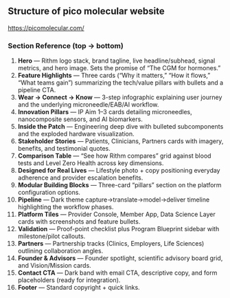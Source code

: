 ## Structure of pico molecular website

https://picomolecular.com/

### Section Reference (top → bottom)

1. **Hero** — Rithm logo stack, brand tagline, live headline/subhead, signal metrics, and hero image. Sets the promise of “The CGM for hormones.”
2. **Feature Highlights** — Three cards (“Why it matters,” “How it flows,” “What teams gain”) summarizing the tech/value pillars with bullets and a pipeline CTA.
3. **Wear → Connect → Know** — 3-step infographic explaining user journey and the underlying microneedle/EAB/AI workflow.
4. **Innovation Pillars** — IP Aim 1–3 cards detailing microneedles, nanocomposite sensors, and AI biomarkers.
5. **Inside the Patch** — Engineering deep dive with bulleted subcomponents and the exploded hardware visualization.
6. **Stakeholder Stories** — Patients, Clinicians, Partners cards with imagery, benefits, and testimonial quotes.
7. **Comparison Table** — “See how Rithm compares” grid against blood tests and Level Zero Health across key dimensions.
8. **Designed for Real Lives** — Lifestyle photo + copy positioning everyday adherence and provider escalation benefits.
9. **Modular Building Blocks** — Three-card “pillars” section on the platform configuration options.
10. **Pipeline** — Dark theme capture→translate→model→deliver timeline highlighting the workflow phases.
11. **Platform Tiles** — Provider Console, Member App, Data Science Layer cards with screenshots and feature bullets.
12. **Validation** — Proof-point checklist plus Program Blueprint sidebar with milestone/pilot callouts.
13. **Partners** — Partnership tracks (Clinics, Employers, Life Sciences) outlining collaboration angles.
14. **Founder & Advisors** — Founder spotlight, scientific advisory board grid, and Vision/Mission cards.
15. **Contact CTA** — Dark band with email CTA, descriptive copy, and form placeholders (ready for integration).
16. **Footer** — Standard copyright + quick links.

